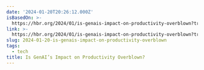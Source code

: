 ```yaml
---
date: '2024-01-20T20:26:12.000Z'
isBasedOn: >-
  https://hbr.org/2024/01/is-genais-impact-on-productivity-overblown?trk=public_post_comment-text
link: >-
  https://hbr.org/2024/01/is-genais-impact-on-productivity-overblown?trk=public_post_comment-text
slug: 2024-01-20-is-genais-impact-on-productivity-overblown
tags:
  - tech
title: Is GenAI’s Impact on Productivity Overblown?
---
```


